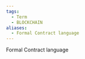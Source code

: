 ```yaml
---
tags:
  - Term
  - BLOCKCHAIN
aliases:
  - Formal Contract language
---
```

Formal Contract language